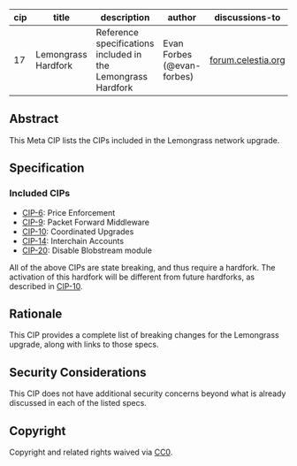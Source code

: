 | cip | title                   | description                                               | author              | discussions-to                                                                                        | status | type  | created    | requires                                |
|-----|-------------------------|-----------------------------------------------------------|---------------------|-------------------------------------------------------------------------------------------------------|--------|-------|------------|-----------------------------------------|
| 17  | Lemongrass Hardfork     | Reference specifications included in the Lemongrass Hardfork | Evan Forbes (@evan-forbes) | [forum.celestia.org](https://forum.celestia.org/t/lemongrass-hardfork/1589)                           | Final  | Meta  | 2024-02-16 | CIP-6, CIP-9, CIP-10, CIP-14, CIP-20   |

## Abstract

This Meta CIP lists the CIPs included in the Lemongrass network upgrade.

## Specification

### Included CIPs

- [CIP-6](https://github.com/celestiaorg/CIPs/blob/main/cips/cip-6.md): Price Enforcement
- [CIP-9](https://github.com/celestiaorg/CIPs/blob/main/cips/cip-9.md): Packet Forward Middleware
- [CIP-10](https://github.com/celestiaorg/CIPs/blob/main/cips/cip-10.md): Coordinated Upgrades
- [CIP-14](https://github.com/celestiaorg/CIPs/blob/main/cips/cip-14.md): Interchain Accounts
- [CIP-20](https://github.com/celestiaorg/CIPs/blob/main/cips/cip-20.md): Disable Blobstream module

All of the above CIPs are state breaking, and thus require a hardfork. The activation of this hardfork will be different from future hardforks, as described in [CIP-10](https://github.com/celestiaorg/CIPs/blob/main/cips/cip-10.md).

## Rationale

This CIP provides a complete list of breaking changes for the Lemongrass upgrade, along with links to those specs.

## Security Considerations

This CIP does not have additional security concerns beyond what is already discussed in each of the listed specs.

## Copyright

Copyright and related rights waived via [CC0](../LICENSE).
